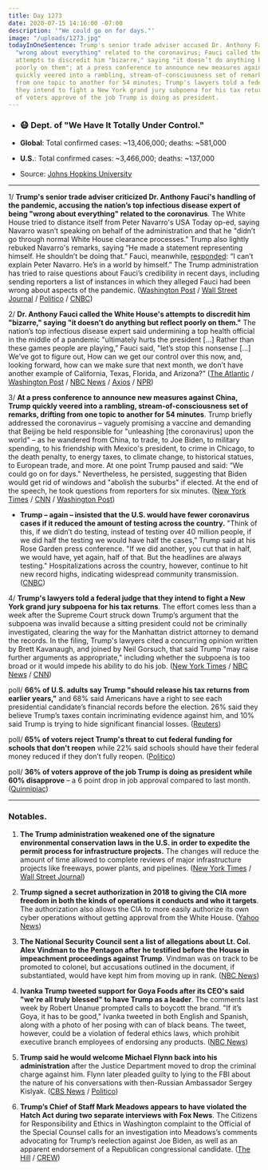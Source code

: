 ```yaml
---
title: Day 1273
date: 2020-07-15 14:16:00 -07:00
description: '"We could go on for days."'
image: "/uploads/1273.jpg"
todayInOneSentence: Trump's senior trade adviser accused Dr. Anthony Fauci of being
  "wrong about everything" related to the coronavirus; Fauci called the White House's
  attempts to discredit him "bizarre," saying "it doesn’t do anything but reflect
  poorly on them"; at a press conference to announce new measures against China, Trump
  quickly veered into a rambling, stream-of-consciousness set of remarks, drifting
  from one topic to another for 54 minutes; Trump's lawyers told a federal judge that
  they intend to fight a New York grand jury subpoena for his tax returns; and 36%
  of voters approve of the job Trump is doing as president.
---
```


* ### 😷 Dept. of "We Have It Totally Under Control."

* **Global**: Total confirmed cases: \~13,406,000; deaths: \~581,000

* **U.S.**: Total confirmed cases: \~3,466,000; deaths: \~137,000

* Source: [Johns Hopkins University](https://coronavirus.jhu.edu/map.html)

---

1/ **Trump's senior trade adviser criticized Dr. Anthony Fauci's handling of the pandemic, accusing the nation’s top infectious disease expert of being "wrong about everything" related to the coronavirus**. The White House tried to distance itself from Peter Navarro's USA Today op-ed, saying Navarro wasn’t speaking on behalf of the administration and that he "didn’t go through normal White House clearance processes." Trump also lightly rebuked Navarro's remarks, saying “He made a statement representing himself. He shouldn’t be doing that.” Fauci, meanwhile, [responded](https://www.theatlantic.com/politics/archive/2020/07/trump-fauci-coronavirus-pandemic-oppo/614224/): “I can’t explain Peter Navarro. He’s in a world by himself.” The Trump administration has tried to raise questions about Fauci’s credibility in recent days, including sending reporters a list of instances in which they alleged Fauci had been wrong about aspects of the pandemic. ([Washington Post](https://www.washingtonpost.com/politics/white-house-distances-itself-from-extraordinary-navarro-op-ed-criticizing-fauci/2020/07/15/05121c6e-c697-11ea-b037-f9711f89ee46_story.html) / [Wall Street Journal](https://www.wsj.com/articles/white-house-distances-itself-from-trade-advisers-criticism-of-dr-fauci-11594819817?mod=politics_lead_pos2) / [Politico](https://www.politico.com/news/2020/07/14/navarro-blasts-fauci-in-op-ed-362416) / [CNBC](https://www.cnbc.com/2020/07/15/white-house-tries-to-distance-trump-from-navarro-op-ed-ripping-fauci.html))

2/ **Dr. Anthony Fauci called the White House's attempts to discredit him "bizarre," saying "it doesn’t do anything but reflect poorly on them."** The nation’s top infectious disease expert said undermining a top health official in the middle of a pandemic "ultimately hurts the president \[...\] Rather than these games people are playing,” Fauci said, "let’s stop this nonsense \[...\] We’ve got to figure out, How can we get our control over this now, and, looking forward, how can we make sure that next month, we don’t have another example of California, Texas, Florida, and Arizona?” ([The Atlantic](https://www.theatlantic.com/politics/archive/2020/07/trump-fauci-coronavirus-pandemic-oppo/614224/) / [Washington Post](https://www.washingtonpost.com/nation/2020/07/15/coronavirus-live-updates-us/) / [NBC News](https://www.nbcnews.com/politics/white-house/fauci-calls-white-house-attempts-discredit-him-bizarre-n1233925) / [Axios](https://www.axios.com/fauci-trump-navarro-white-house-coronavirus-c7fa0924-b448-4269-91e1-2ed706065d1e.html) / [NPR](https://www.npr.org/sections/coronavirus-live-updates/2020/07/15/891327661/white-house-disavows-attack-on-fauci-from-trump-trade-adviser))

3/ **At a press conference to announce new measures against China, Trump quickly veered into a rambling, stream-of-consciousness set of remarks, drifting from one topic to another for 54 minutes**. Trump briefly addressed the coronavirus – vaguely promising a vaccine and demanding that Beijing be held responsible for "unleashing \[the coronavirus\] upon the world" – as he wandered from China, to trade, to Joe Biden, to military spending, to his friendship with Mexico's president, to crime in Chicago, to the death penalty, to energy taxes, to climate change, to historical statues, to European trade, and more. At one point Trump paused and said: “We could go on for days." Nevertheless, he persisted, suggesting that Biden would get rid of windows and "abolish the suburbs" if elected. At the end of the speech, he took questions from reporters for six minutes. ([New York Times](https://www.nytimes.com/2020/07/14/us/politics/trump-news-conference.html) / [CNN](https://www.cnn.com/2020/07/14/politics/donald-trump-china-rose-garden-event/index.html) / [Washington Post](https://www.washingtonpost.com/politics/trump-coronavirus-pandemic-no-plan/2020/07/15/7581bea4-c5df-11ea-a99f-3bbdffb1af38_story.html))

* **Trump – again – insisted that the U.S. would have fewer coronavirus cases if it reduced the amount of testing across the country.** "Think of this, if we didn’t do testing, instead of testing over 40 million people, if we did half the testing we would have half the cases,” Trump said at his Rose Garden press conference. "If we did another, you cut that in half, we would have, yet again, half of that. But the headlines are always testing." Hospitalizations across the country, however, continue to hit new record highs, indicating widespread community transmission. ([CNBC](https://www.cnbc.com/2020/07/14/trump-says-us-would-have-half-the-number-of-coronavirus-cases-if-it-did-half-the-testing.html))

4/ **Trump's lawyers told a federal judge that they intend to fight a New York grand jury subpoena for his tax returns**. The effort comes less than a week after the Supreme Court struck down Trump’s argument that the subpoena was invalid because a sitting president could not be criminally investigated, clearing the way for the Manhattan district attorney to demand the records. In the filing, Trump's lawyers cited a concurring opinion written by Brett Kavanaugh, and joined by Neil Gorsuch, that said Trump "may raise further arguments as appropriate," including whether the subpoena is too broad or it would impede his ability to do his job. ([New York Times](https://www.nytimes.com/2020/07/15/nyregion/donald-trump-taxes-cyrus-vance.html) / [NBC News](https://www.nbcnews.com/politics/white-house/trump-raise-new-objections-n-y-prosecutor-s-subpoena-his-n1233902) / [CNN](https://www.cnn.com/2020/07/15/politics/trump-lawsuit-tax-records/index.html))

poll/ **66% of U.S. adults say Trump "should release his tax returns from earlier years,"** and 68% said Americans have a right to see each presidential candidate’s financial records before the election. 26% said they believe Trump’s taxes contain incriminating evidence against him, and 10% said Trump is trying to hide significant financial losses. ([Reuters](https://www.reuters.com/article/us-usa-election-poll-idUSKCN24G14N))

poll/ **65% of voters reject Trump's threat to cut federal funding for schools that don't reopen** while 22% said schools should have their federal money reduced if they don’t fully reopen. ([Politico](https://www.politico.com/news/2020/07/15/voters-reject-trump-insistence-schools-362258))

poll/ **36% of voters approve of the job Trump is doing as president while 60% disapprove** – a 6 point drop in job approval compared to last month. ([Quinnipiac](https://poll.qu.edu/national/release-detail?ReleaseID=3666))

---

### Notables.

1. **The Trump administration weakened one of the signature environmental conservation laws in the U.S. in order to expedite the permit process for infrastructure projects.** The changes will reduce the amount of time allowed to complete reviews of major infrastructure projects like freeways, power plants, and pipelines. ([New York Times](https://www.nytimes.com/2020/07/15/climate/trump-environment-nepa.html) / [Wall Street Journal](https://www.wsj.com/articles/trump-to-put-new-environmental-review-rules-into-force-11594832858))

2. **Trump signed a secret authorization in 2018 to giving the CIA more freedom in both the kinds of operations it conducts and who it targets**. The authorization also allows the CIA to more easily authorize its own cyber operations without getting approval from the White House. ([Yahoo News](https://news.yahoo.com/secret-trump-order-gives-cia-more-powers-to-launch-cyberattacks-090015219.html))

3. **The National Security Council sent a list of allegations about Lt. Col. Alex Vindman to the Pentagon after he testified before the House in impeachment proceedings against Trump**. Vindman was on track to be promoted to colonel, but accusations outlined in the document, if substantiated, would have kept him from moving up in rank. ([NBC News](https://www.nbcnews.com/news/military/white-house-officials-sent-document-pentagon-criticizing-vindman-after-impeachment-n1233613))

4. **Ivanka Trump tweeted support for Goya Foods after its CEO's said "we're all truly blessed" to have Trump as a leader**. The comments last week by Robert Unanue prompted calls to boycott the brand. "If it’s Goya, it has to be good," Ivanka tweeted in both English and Spanish, along with a photo of her posing with can of black beans. The tweet, however, could be a violation of federal ethics laws, which prohibit executive branch employees of endorsing any products. ([NBC News](https://www.nbcnews.com/politics/politics-news/ivanka-trump-tweets-support-goya-foods-amid-backlash-over-ceo-n1233868))

5. **Trump said he would welcome Michael Flynn back into his administration** after the Justice Department moved to drop the criminal charge against him. Flynn later pleaded guilty to lying to the FBI about the nature of his conversations with then-Russian Ambassador Sergey Kislyak. ([CBS News](https://www.cbsnews.com/news/trump-michael-flynn-white-house-welcome/) / [Politico](https://www.politico.com/news/2020/07/15/trump-administration-michael-flynn-363743))

6. **Trump’s Chief of Staff Mark Meadows appears to have violated the Hatch Act during two separate interviews with Fox News**. The Citizens for Responsibility and Ethics in Washington complaint to the Official of the Special Counsel calls for an investigation into Meadows’s comments advocating for Trump’s reelection against Joe Biden, as well as an apparent endorsement of a Republican congressional candidate. ([The Hill](https://thehill.com/homenews/administration/507474-watchdog-group-files-hatch-act-complaint-against-meadows) / [CREW](https://www.citizensforethics.org/press-release/mark-meadows-hatch-act-complaint/))
